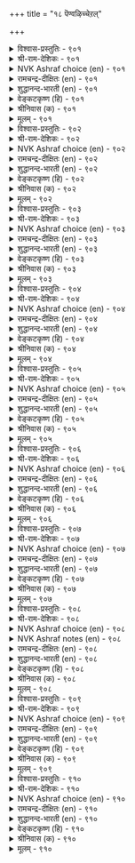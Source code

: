 +++
title = "१८ पॆण्वऴिच्चेऱल्"

+++


<details><summary>विश्वास-प्रस्तुतिः - ९०१</summary>

मऩैविऴैवार् माण्बयऩ् ऎय्दार् विऩैविऴैयार्
वेण्डाप् पॊरुळुम् अदु। ९०१
</details>

<details><summary>श्री-राम-देशिकः - ९०१</summary>

अधिकारः ९१. भार्यानुवर्तनम्  
भार्यावचनकारी न लभते फलमुत्तमम् ।  
भार्यानुसरणं लक्ष्यसाधने बाधकं भवेत् ॥ ९०१॥
</details>

<details><summary>NVK Ashraf choice (en) - ९०१</summary>

०९०१
Wives unduly exalted impede greatness.
Ambitious men avoid that very thing. *
(P.S. Sundaram), (Satguru Subramuniyaswami)
</details>

<details><summary>रामचन्द्र-दीक्षितः (en) - ९०१</summary>

901 maṉaiviḻaivār māṇpayaṉ eytār viṉaiviḻaivār  
vēṇṭāp poruḷum atu.

901\. To follow one’s wife’s advice is to lose one’s honour and fortune.  
</details>

<details><summary>शुद्धानन्द-भारती (en) - ९०१</summary>

1\. மனைவிழைவார் மாண்பயன் எய்தார் வினைவிழைவார்  
வேண்டாப் பொருளும் அது.  
Who dote on wives lose mighty gain  
That lust, dynamic men disdain.        901  
</details>

<details><summary>वेङ्कटकृष्ण (हि) - ९०१</summary>

901
स्त्री पर जो आसक्त हैं, उनको मिले न धर्म ।  
अर्थार्थी के हित रहा, घृणित वस्तु वह कर्म ॥
</details>

<details><summary>श्रीनिवास (क) - ९०१</summary>

901. हॆण्डति हेळिदन्तॆ केळि नडॆयुववरु श्रेष्ठवाद फलवन्नु पडॆयलाररु. निजवाद कर्तव्यवन्नु बयसुववरिगॆ
बेडवाद सङ्गति अदुवॆ.

</details>

<details><summary>मूलम् - ९०१</summary>

मऩैविऴैवार् माण्बयऩ् ऎय्दार् विऩैविऴैयार्
वेण्डाप् पॊरुळुम् अदु। ९०१
</details>

<details><summary>विश्वास-प्रस्तुतिः - ९०२</summary>

पेणादु पॆण्विऴैवाऩ् आक्कम् पॆरियदोर्
नाणाग नाणुत् तरुम्। ९०२
</details>

<details><summary>श्री-राम-देशिकः - ९०२</summary>

लक्ष्यमुत्सृज्य कामार्थं भार्यावचनकारिभिः ।  
लब्धं वित्तं भवेत्तेषां नूनं लज्जाप्रदायकम् ॥ ९०२॥
</details>

<details><summary>NVK Ashraf choice (en) - ९०२</summary>

०९०२
The affluence of a careless uxorious man
Will buy him only shameful shame. *
(Satguru Subramuniyaswami), (P.S. Sundaram)
</details>

<details><summary>रामचन्द्र-दीक्षितः (en) - ९०२</summary>

902 pēṇātu peṇviḻaivāṉ ākkam periyatōr  
nāṇāka nāṇut tarum.

902\. The wealth of a henpecked husband is a mere mockery to him.  
</details>

<details><summary>शुद्धानन्द-भारती (en) - ९०२</summary>

2\. பேணாது பெண்விழைவான் ஆக்கம் பெரியதோர்  
நாணாக நாணுத் தரும்.  
Who dotes, unmanly, on his dame  
His wealth to him and all is shame.        902  
</details>

<details><summary>वेङ्कटकृष्ण (हि) - ९०२</summary>

902
स्त्री लोलुप की संपदा, वह है पौरुष-त्यक्त ।  
लज्जास्पद बन कर बड़ी, लज्जित करती सख्त ॥
</details>

<details><summary>श्रीनिवास (क) - ९०२</summary>

902. कर्तव्यवन्नु मरॆतु हॆण्डतिय हॆण्तनक्कॆ मनसोतवन ऐश्वर्यवु नाचिकॆगेडिनवागि अवमानवन्नु तरुत्तदॆ.

</details>

<details><summary>मूलम् - ९०२</summary>

पेणादु पॆण्विऴैवाऩ् आक्कम् पॆरियदोर्
नाणाग नाणुत् तरुम्। ९०२
</details>

<details><summary>विश्वास-प्रस्तुतिः - ९०३</summary>

इल्लाळ्गण् ताऴ्न्द इयल्बिऩ्मै ऎञ्ञाऩ्ऱुम्
नल्लारुळ् नाणुत् तरुम्। ९०३
</details>

<details><summary>श्री-राम-देशिकः - ९०३</summary>

आत्मगौरवमुत्सृज्य यः पत्न्यां भीतिमान् भवेत् ।  
अतथाभूतमहतामग्रे लज्जां स विन्दते ॥ ९०३॥
</details>

<details><summary>NVK Ashraf choice (en) - ९०३</summary>

०९०३
Habitual submission to one’s wife
Will always bring disrepute among the good.
(N.V.K. Ashraf)
</details>

<details><summary>रामचन्द्र-दीक्षितः (en) - ९०३</summary>

903 illāḷkaṇ tāḻnta iyalpiṉmai eññāṉṟum  
nallāruḷ nāṇut tarum.

903\. The cowardice of one who submits to one’s wife makes one shrink from the company of the good.  
</details>

<details><summary>शुद्धानन्द-भारती (en) - ९०३</summary>

3\. இல்லாள்கண் தாழ்ந்த இயல்பின்மை எஞ்ஞான்றும்  
நல்லாருள் நாணுத் தரும்.  
Who's servile to his wife always  
Shy he feels before the wise.        903  
</details>

<details><summary>वेङ्कटकृष्ण (हि) - ९०३</summary>

903
डरने की जो बान है, स्त्री से दब कर नीच ।  
सदा रही लज्जाजनक, भले जनों के बीच ॥
</details>

<details><summary>श्रीनिवास (क) - ९०३</summary>

903. गृहिणियादवळिगॆ हॆदरि विवेचनॆयिल्लदॆ नडॆदुकॊळ्ळुववनु सम्पन्नर नडुवॆ अवहेळनक्कॆ गुरियागुत्तानॆ.

</details>

<details><summary>मूलम् - ९०३</summary>

इल्लाळ्गण् ताऴ्न्द इयल्बिऩ्मै ऎञ्ञाऩ्ऱुम्
नल्लारुळ् नाणुत् तरुम्। ९०३
</details>

<details><summary>विश्वास-प्रस्तुतिः - ९०४</summary>

मऩैयाळै अञ्जुम् मऱुमैयि लाळऩ्
विऩैयाण्मै वीऱॆय्द लिऩ्ऱु। ९०४
</details>

<details><summary>श्री-राम-देशिकः - ९०४</summary>

भार्याभीरुर्न लभते लोकान्तरसुखं स्थिरम् ।  
कार्यनिर्वाहसामर्थ्यं न तस्य श्लाघ्यते बुधैः ॥ ९०४॥
</details>

<details><summary>NVK Ashraf choice (en) - ९०४</summary>

०९०४
The deeds of one who dreads his wife
Merits little in this life or the next. *
(Satguru Subramuniyaswami), (G.U. Pope)
</details>

<details><summary>रामचन्द्र-दीक्षितः (en) - ९०४</summary>

904 maṉaiyāḷai añcum maṟumaiyi lāḷaṉ  
viṉaiyāṇmai vīṟeytal iṉṟu.

904\. He who dreads his wife denies himself the joys of Heaven. Even his noble actions are held in scorn.  
</details>

<details><summary>शुद्धानन्द-भारती (en) - ९०४</summary>

4\. மனையாளை அஞ்சும் மறுமையி லாளன்  
வினையாண்மை வீறெய்தல் இன்று.  
Fearing his wife salvationless  
The weaklings' action has no grace.        904  
</details>

<details><summary>वेङ्कटकृष्ण (हि) - ९०४</summary>

904
गृहिणी से डर है जिसे, औ’ न मोक्ष की सिद्धि ।  
उसकी कर्म-विदग्धता, पाती नहीं प्रसिद्धि ॥
</details>

<details><summary>श्रीनिवास (क) - ९०४</summary>

904. गृहिणियादवळिगॆ अञ्जि, परलोकद फलवन्नु कळॆदुकॊण्डवनिगॆ, कार्यवन्नु साधिसुव शक्ति इद्दरू अदु सज्जनर
गौरवक्कॆ पात्रवागुवुदिल्ल.

</details>

<details><summary>मूलम् - ९०४</summary>

मऩैयाळै अञ्जुम् मऱुमैयि लाळऩ्
विऩैयाण्मै वीऱॆय्द लिऩ्ऱु। ९०४
</details>

<details><summary>विश्वास-प्रस्तुतिः - ९०५</summary>

इल्लाळै अञ्जुवाऩ् अञ्जुमऱ् ऱॆञ्ञाऩ्ऱुम्
नल्लार्क्कु नल्ल सॆयल्। ९०५
</details>

<details><summary>श्री-राम-देशिकः - ९०५</summary>

भार्याभीरुर्महात्मभ्यो बहुभ्यश्च निजेच्छया ।  
स तु स्वीयधनं चापि दातुं भीतिमवाप्नुयात् ॥ ९०५॥
</details>

<details><summary>NVK Ashraf choice (en) - ९०५</summary>

०९०५
A man who fears his wife will always fear
To do good things to good people. *
(G. Vanmikanathan)
</details>

<details><summary>रामचन्द्र-दीक्षितः (en) - ९०५</summary>

905 illāḷai yañcuvāṉ añcumaṟṟu eññāṉṟum  
nallārkku nalla ceyal.

905\. He who fears his wife fails in his offices to the good and the virtuous.  
</details>

<details><summary>शुद्धानन्द-भारती (en) - ९०५</summary>

5\. இல்லாளை அஞ்சுவான் அஞ்சுமற் றெஞ்ஞான்றும்  
நல்லார்க்கு நல்ல செயல்.  
Who fears his wife fears always  
Good to do to the good and wise.        905  
</details>

<details><summary>वेङ्कटकृष्ण (हि) - ९०५</summary>

905
पत्नी-भीरु सदा डरे, करने से वह कार्य ।  
सज्जन लोगों के लिये, जो होते सत्कार्य ॥
</details>

<details><summary>श्रीनिवास (क) - ९०५</summary>

905. मनॆयॊडतिगॆ अञ्जि बाळुववनु, यावागलू, सज्जनरिगॆ ऒळ्ळॆयदन्नु माडलु अञ्जुवनु.

</details>

<details><summary>मूलम् - ९०५</summary>

इल्लाळै अञ्जुवाऩ् अञ्जुमऱ् ऱॆञ्ञाऩ्ऱुम्
नल्लार्क्कु नल्ल सॆयल्। ९०५
</details>

<details><summary>विश्वास-प्रस्तुतिः - ९०६</summary>

इमैयारिऩ् वाऴिऩुम् पाडिलरे इल्लाळ्
अमैयार्दोळ् अञ्जु पवर्। ९०६
</details>

<details><summary>श्री-राम-देशिकः - ९०६</summary>

देवभोगमवाप्यापि नायं प्राप्नोति गौरवम् ।  
रम्यहस्तयुतां भार्यां दृष्ट्वा यः कातरो भवेत् ॥ ९०६॥
</details>

<details><summary>NVK Ashraf choice (en) - ९०६</summary>

०९०६
Those who fear their wives' slender shoulders
May live like gods but are not men.
(P.S. Sundaram)
</details>

<details><summary>रामचन्द्र-दीक्षितः (en) - ९०६</summary>

906 imaiyāriṉ vāḻiṉum pāṭilarē illāḷ  
amaiyārtōḷ añcu pavar.

906\. Those who are under the spell of their bamboo-shouldered bewitching wives cease to be men even though they are like Gods on earth.  
</details>

<details><summary>शुद्धानन्द-भारती (en) - ९०६</summary>

6\. இமையாரின் வாழினும் பாடிலரே இல்லாள்  
அமையார்தோள் அஞ்சு பவர்.  
Who fear douce arms of their wives  
Look petty even with god-like lives.        906  
</details>

<details><summary>वेङ्कटकृष्ण (हि) - ९०६</summary>

906
जो डरते स्त्री-स्कंध से, जो है बाँस समान ।  
यद्यपि रहते देव सम, उनका है नहिं मान ॥
</details>

<details><summary>श्रीनिवास (क) - ९०६</summary>

906. मनॆयाकॆय बिदिरु काण्डदन्थ नळिदॊळिन तॆक्कॆगॆ अञ्जि बाळुववरु देवतॆगळन्तॆ (ई लोकदल्लि) बाळिदरू
हिरिमॆ इल्लदवरे आगुत्तारॆ.

</details>

<details><summary>मूलम् - ९०६</summary>

इमैयारिऩ् वाऴिऩुम् पाडिलरे इल्लाळ्
अमैयार्दोळ् अञ्जु पवर्। ९०६
</details>

<details><summary>विश्वास-प्रस्तुतिः - ९०७</summary>

पॆण्णेवल् सॆय्दॊऴुगुम् आण्मैयिऩ् नाणुडैप्
पॆण्णे पॆरुमै उडैत्तु। ९०७
</details>

<details><summary>श्री-राम-देशिकः - ९०७</summary>

भार्यायां दास्यकृत्येन जीवतां पौरुषादपि ।  
स्त्रीणां लज्जासमेतानां स्त्रीत्वमेव विशिष्यते ॥ ९०७॥
</details>

<details><summary>NVK Ashraf choice (en) - ९०७</summary>

०९०७
Modest womanhood is greater than the manhood
Which thrives on obeisance to wife. *
(S.M. Diaz)
</details>

<details><summary>रामचन्द्र-दीक्षितः (en) - ९०७</summary>

907 peṇṇēval ceytoḻukum āṇmaiyiṉ nāṇuṭaip  
peṇṇē perumai yuṭaittu.

907\. More respectful is the bashfulness of a woman than the ignoble conduct of one who is a slave to one’s wife.  
</details>

<details><summary>शुद्धानन्द-भारती (en) - ९०७</summary>

7\. பெண்ணேவல் செய்தொழுகும் ஆண்மையின் நாணுடைப்  
பெண்ணே பெருமை உடைத்து.  
Esteemed more is women bashful  
Than man servile unto her will.        907  
</details>

<details><summary>वेङ्कटकृष्ण (हि) - ९०७</summary>

907
स्त्री की आज्ञा पालता, जो पौरुष निर्लज्ज ॥
उससे बढ कर श्रेष्ठ है, स्त्री का स्त्रीत्व सलज्ज ॥
</details>

<details><summary>श्रीनिवास (क) - ९०७</summary>

907. हॆण्णिन आज्ञॆयन्नु शिरसावहिसि नडॆयुववन पुरुषत्वक्किन्त, नाचिकॆये स्वभाववागुळ्ळ हॆण्णिन हिरिमॆये दॊड्डदु.

</details>

<details><summary>मूलम् - ९०७</summary>

पॆण्णेवल् सॆय्दॊऴुगुम् आण्मैयिऩ् नाणुडैप्
पॆण्णे पॆरुमै उडैत्तु। ९०७
</details>

<details><summary>विश्वास-प्रस्तुतिः - ९०८</summary>

नट्टार् कुऱैमुडियार् नऩ्ऱाऱ्ऱार् नऩ्ऩुदलाळ्
पॆट् टाङ्गु ऒऴुगु पवर्। ९०८
</details>

<details><summary>श्री-राम-देशिकः - ९०८</summary>

भार्यावचनकर्ता तु स्वमित्रेभ्योऽपि काङ्क्षितम् ।  
न स्यात्पूरयिन्तु शक्तः कुर्याद्धर्मान् न शाश्वतान् ॥ ९०८॥
</details>

<details><summary>NVK Ashraf choice (en) - ९०८</summary>

०९०८
Men governed by their fair ladies cannot address
The needs of friends nor do any good.
(V.V.S. Aiyar), (N.V.K. Ashraf)
</details>

<details><summary>NVK Ashraf notes (en) - ९०८</summary>

९०८. A short and crisp translations of this couplet [but not close to original]: “A doting husband will have no time for friends or virtuous deeds” - (P.S. Sundaram)
</details>

<details><summary>रामचन्द्र-दीक्षितः (en) - ९०८</summary>

908 naṭṭār kuṟaimuṭiyār naṉṟāṟṟār naṉṉutalāḷ  
peṭṭāṅku oḻuku pavar.

908\. An infatuated husband can never be a friend in need; nor can he hope to do virtuous deeds.  
</details>

<details><summary>शुद्धानन्द-भारती (en) - ९०८</summary>

8\. நட்டார் குறைமுடியார் நன்றாற்றார் நன்னுதலாள்  
பெட்டாங்கு ஒழுகு பவர்.  
By fair-browed wives who are governed  
Help no friends nor goodness tend.        908  
</details>

<details><summary>वेङ्कटकृष्ण (हि) - ९०८</summary>

908
चारु मुखी वंछित वही, करते हैं जो कर्म ।  
भरते कमी न मित्र की, करते नहीं सुधर्म ॥
</details>

<details><summary>श्रीनिवास (क) - ९०८</summary>

908. मृदु नॊसलिन मनॆयाकॆय इच्छॆयन्तॆ नडॆदुकॊळ्ळुववरु, तम्म स्नेहितरिगॆ ऒदगिद कष्टगळन्नु नीगिसलाररु;
ऒळ्लॆय कॆलसगळन्नू माडलाररु.

</details>

<details><summary>मूलम् - ९०८</summary>

नट्टार् कुऱैमुडियार् नऩ्ऱाऱ्ऱार् नऩ्ऩुदलाळ्
पॆट् टाङ्गु ऒऴुगु पवर्। ९०८
</details>

<details><summary>विश्वास-प्रस्तुतिः - ९०९</summary>

अऱविऩैयुम् आऩ्ऱ पॊरुळुम् पिऱविऩैयुम्
पॆण्एवल् सॆय्वार्गण् इल्। ९०९
</details>

<details><summary>श्री-राम-देशिकः - ९०९</summary>

धर्मकार्यं तन्निधानवित्तार्जनविधिं तथा ।  
काम्यकर्माणि कर्तुं च पत्नीदासो न शक्नुयात् ॥ ९०९॥
</details>

<details><summary>NVK Ashraf choice (en) - ९०९</summary>

०९०९
Virtuous deeds, exalted wealth and other deeds
Are not for the henpecked. *
(P.S. Sundaram)
</details>

<details><summary>रामचन्द्र-दीक्षितः (en) - ९०९</summary>

909\. Pleasures of life are not for the henpecked husband.

909 aṟaviṉaiyum āṉṟa poruḷum piṟaviṉaiyum  
peṇēval ceyvārkaṇ il.  
</details>

<details><summary>शुद्धानन्द-भारती (en) - ९०९</summary>

9\. அறவினையும் ஆன்ற பொருளும் பிறவினையும்  
பெண்ஏவல் செய்வார்கண் இல்.  
No virtue riches nor joy is seen  
In those who submit to women        909  
</details>

<details><summary>वेङ्कटकृष्ण (हि) - ९०९</summary>

909
धर्म-कर्म औ’ प्रचुर धन, तथा अन्य जो काम ।  
स्त्री के आज्ञापाल को, इनका नहिं अंजाम ॥
</details>

<details><summary>श्रीनिवास (क) - ९०९</summary>

909. ऒळ्ळॆय धर्म कार्यगळू, अदरिन्द गळिसिद सिरि सम्पादनॆयू, मत्तितर कर्तव्यगळू, हॆण्णिन आज्ञाधारिगळादवरल्लि
सेरुवुदिल्ल.

</details>

<details><summary>मूलम् - ९०९</summary>

अऱविऩैयुम् आऩ्ऱ पॊरुळुम् पिऱविऩैयुम्
पॆण्एवल् सॆय्वार्गण् इल्। ९०९
</details>

<details><summary>विश्वास-प्रस्तुतिः - ९१०</summary>

ऎण्सेर्न्द नॆञ्जत् तिडऩुडैयार्क्कु ऎञ्ञाऩ्ऱुम्
पॆण्सेर्न्दाम् पेदैमै इल्। ९१०
</details>

<details><summary>श्री-राम-देशिकः - ९१०</summary>

ऋजुपूतमनस्कानां श्रेष्ठस्थानमुपेयुषाम् ।  
पत्नीदास्यकराज्ञानां सर्वथा न भविष्यति ॥ ९१०॥
</details>

<details><summary>NVK Ashraf choice (en) - ९१०</summary>

०९१०
The thoughtful and firm-willed never indulge
In the folly of doting on their wives. *
(Satguru Subramuniyaswami), (P.S. Sundaram)
</details>

<details><summary>रामचन्द्र-दीक्षितः (en) - ९१०</summary>

910 eṇcērnta neñcattu iṭaṉuṭaiyārkku eññāṉṟum  
peṇcērntām pētaimai il.

910\. Men of resolute will never commit the folly of slaving for women.  
</details>

<details><summary>शुद्धानन्द-भारती (en) - ९१०</summary>

10\. எண்சேர்ந்த நெஞ்சத் திடனுடையார்க்கு எஞ்ஞான்றும்  
பெண்சேர்ந்தாம் பேதைமை இல்.  
Thinkers strong and broad of heart  
By folly on fair sex do not dote.        910  
</details>

<details><summary>वेङ्कटकृष्ण (हि) - ९१०</summary>

910
जिनका मन हो कर्मरत, औ’ जो हों धनवान ।  
स्त्री-वशिता से उन्हें, कभी न है अज्ञान ॥
</details>

<details><summary>श्रीनिवास (क) - ९१०</summary>

910. ऒळ्ळॆयदन्नु आलोचिसुव मनस्सू अदरिन्द पडॆद सिरियू उळ्ळवरल्लि, हॆण्णिन दास्यतॆयिन्द उण्टागुव
आज्ञानविरुवुदिल्ल.
</details>

<details><summary>मूलम् - ९१०</summary>

ऎण्सेर्न्द नॆञ्जत् तिडऩुडैयार्क्कु ऎञ्ञाऩ्ऱुम्
पॆण्सेर्न्दाम् पेदैमै इल्। ९१०
</details>

